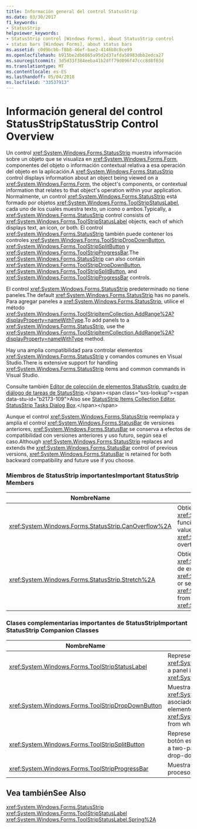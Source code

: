```yaml
---
title: Información general del control StatusStrip
ms.date: 03/30/2017
f1_keywords:
- StatusStrip
helpviewer_keywords:
- StatusStrip control [Windows Forms], about StatusStrip control
- status bars [Windows Forms], about status bars
ms.assetid: c0d9bcbb-f8b8-46ef-bae2-4146b8c8ce99
ms.openlocfilehash: b915be2db6865a95d2d37afda58983dbb2edca27
ms.sourcegitcommit: 3d5d33f384eeba41b2dff79d096f47ccc8d8f03d
ms.translationtype: MT
ms.contentlocale: es-ES
ms.lasthandoff: 05/04/2018
ms.locfileid: "33537913"
---
```

# <a name="statusstrip-control-overview"></a><span data-ttu-id="b2173-102">Información general del control StatusStrip</span><span class="sxs-lookup"><span data-stu-id="b2173-102">StatusStrip Control Overview</span></span>
<span data-ttu-id="b2173-103">Un control <xref:System.Windows.Forms.StatusStrip> muestra información sobre un objeto que se visualiza en <xref:System.Windows.Forms.Form>, componentes del objeto o información contextual relativa a esa operación del objeto en la aplicación.</span><span class="sxs-lookup"><span data-stu-id="b2173-103">A <xref:System.Windows.Forms.StatusStrip> control displays information about an object being viewed on a <xref:System.Windows.Forms.Form>, the object's components, or contextual information that relates to that object's operation within your application.</span></span> <span data-ttu-id="b2173-104">Normalmente, un control <xref:System.Windows.Forms.StatusStrip> está formado por objetos <xref:System.Windows.Forms.ToolStripStatusLabel>, cada uno de los cuales muestra texto, un icono o ambos.</span><span class="sxs-lookup"><span data-stu-id="b2173-104">Typically, a <xref:System.Windows.Forms.StatusStrip> control consists of <xref:System.Windows.Forms.ToolStripStatusLabel> objects, each of which displays text, an icon, or both.</span></span> <span data-ttu-id="b2173-105">El control <xref:System.Windows.Forms.StatusStrip> también puede contener los controles <xref:System.Windows.Forms.ToolStripDropDownButton>, <xref:System.Windows.Forms.ToolStripSplitButton> y <xref:System.Windows.Forms.ToolStripProgressBar>.</span><span class="sxs-lookup"><span data-stu-id="b2173-105">The <xref:System.Windows.Forms.StatusStrip> can also contain <xref:System.Windows.Forms.ToolStripDropDownButton>, <xref:System.Windows.Forms.ToolStripSplitButton>, and <xref:System.Windows.Forms.ToolStripProgressBar> controls.</span></span>  
  
 <span data-ttu-id="b2173-106">El control <xref:System.Windows.Forms.StatusStrip> predeterminado no tiene paneles.</span><span class="sxs-lookup"><span data-stu-id="b2173-106">The default <xref:System.Windows.Forms.StatusStrip> has no panels.</span></span> <span data-ttu-id="b2173-107">Para agregar paneles a <xref:System.Windows.Forms.StatusStrip>, utilice el método <xref:System.Windows.Forms.ToolStripItemCollection.AddRange%2A?displayProperty=nameWithType>.</span><span class="sxs-lookup"><span data-stu-id="b2173-107">To add panels to a <xref:System.Windows.Forms.StatusStrip>, use the <xref:System.Windows.Forms.ToolStripItemCollection.AddRange%2A?displayProperty=nameWithType> method.</span></span>  
  
 <span data-ttu-id="b2173-108">Hay una amplia compatibilidad para controlar elementos <xref:System.Windows.Forms.StatusStrip> y comandos comunes en Visual Studio.</span><span class="sxs-lookup"><span data-stu-id="b2173-108">There is extensive support for handling <xref:System.Windows.Forms.StatusStrip> items and common commands in Visual Studio.</span></span>  
  
 <span data-ttu-id="b2173-109">Consulte también [Editor de colección de elementos StatusStrip](http://msdn.microsoft.com/library/ms233631\(v=vs.110\)), [cuadro de diálogo de tareas de StatusStrip](http://msdn.microsoft.com/library/ms233642\(v=vs.110\)).</span><span class="sxs-lookup"><span data-stu-id="b2173-109">Also see [StatusStrip Items Collection Editor](http://msdn.microsoft.com/library/ms233631\(v=vs.110\)), [StatusStrip Tasks Dialog Box](http://msdn.microsoft.com/library/ms233642\(v=vs.110\)).</span></span>  
  
 <span data-ttu-id="b2173-110">Aunque el control <xref:System.Windows.Forms.StatusStrip> reemplaza y amplía el control <xref:System.Windows.Forms.StatusBar> de versiones anteriores, <xref:System.Windows.Forms.StatusBar> se conserva a efectos de compatibilidad con versiones anteriores y uso futuro, según sea el caso.</span><span class="sxs-lookup"><span data-stu-id="b2173-110">Although <xref:System.Windows.Forms.StatusStrip> replaces and extends the <xref:System.Windows.Forms.StatusBar> control of previous versions, <xref:System.Windows.Forms.StatusBar> is retained for both backward compatibility and future use if you choose.</span></span>  
  
### <a name="important-statusstrip-members"></a><span data-ttu-id="b2173-111">Miembros de StatusStrip importantes</span><span class="sxs-lookup"><span data-stu-id="b2173-111">Important StatusStrip Members</span></span>  
  
|<span data-ttu-id="b2173-112">Nombre</span><span class="sxs-lookup"><span data-stu-id="b2173-112">Name</span></span>|<span data-ttu-id="b2173-113">Descripción</span><span class="sxs-lookup"><span data-stu-id="b2173-113">Description</span></span>|  
|----------|-----------------|  
|<xref:System.Windows.Forms.StatusStrip.CanOverflow%2A>|<span data-ttu-id="b2173-114">Obtiene o establece un valor que indica si <xref:System.Windows.Forms.StatusStrip> admite la funcionalidad del desbordamiento.</span><span class="sxs-lookup"><span data-stu-id="b2173-114">Gets or sets a value indicating whether the <xref:System.Windows.Forms.StatusStrip> supports overflow functionality.</span></span>|  
|<xref:System.Windows.Forms.StatusStrip.Stretch%2A>|<span data-ttu-id="b2173-115">Obtiene o establece un valor que indica si <xref:System.Windows.Forms.StatusStrip> se expande de extremo a extremo en <xref:System.Windows.Forms.ToolStripContainer>.</span><span class="sxs-lookup"><span data-stu-id="b2173-115">Gets or sets a value indicating whether the <xref:System.Windows.Forms.StatusStrip> stretches from end to end in its <xref:System.Windows.Forms.ToolStripContainer>.</span></span>|  
  
### <a name="important-statusstrip-companion-classes"></a><span data-ttu-id="b2173-116">Clases complementarias importantes de StatusStrip</span><span class="sxs-lookup"><span data-stu-id="b2173-116">Important StatusStrip Companion Classes</span></span>  
  
|<span data-ttu-id="b2173-117">Nombre</span><span class="sxs-lookup"><span data-stu-id="b2173-117">Name</span></span>|<span data-ttu-id="b2173-118">Descripción</span><span class="sxs-lookup"><span data-stu-id="b2173-118">Description</span></span>|  
|----------|-----------------|  
|<xref:System.Windows.Forms.ToolStripStatusLabel>|<span data-ttu-id="b2173-119">Representa un panel de un control <xref:System.Windows.Forms.StatusStrip>.</span><span class="sxs-lookup"><span data-stu-id="b2173-119">Represents a panel in a <xref:System.Windows.Forms.StatusStrip> control.</span></span>|  
|<xref:System.Windows.Forms.ToolStripDropDownButton>|<span data-ttu-id="b2173-120">Muestra un <xref:System.Windows.Forms.ToolStripDropDown> asociado en el que el usuario puede seleccionar un elemento único.</span><span class="sxs-lookup"><span data-stu-id="b2173-120">Displays an associated <xref:System.Windows.Forms.ToolStripDropDown> from which the user can select a single item.</span></span>|  
|<xref:System.Windows.Forms.ToolStripSplitButton>|<span data-ttu-id="b2173-121">Representa un control de dos elementos que son un botón estándar y un menú desplegable.</span><span class="sxs-lookup"><span data-stu-id="b2173-121">Represents a two-part control that is a standard button and a drop-down menu.</span></span>|  
|<xref:System.Windows.Forms.ToolStripProgressBar>|<span data-ttu-id="b2173-122">Muestra el estado de finalización de un proceso.</span><span class="sxs-lookup"><span data-stu-id="b2173-122">Displays the completion state of a process.</span></span>|  
  
## <a name="see-also"></a><span data-ttu-id="b2173-123">Vea también</span><span class="sxs-lookup"><span data-stu-id="b2173-123">See Also</span></span>  
 <xref:System.Windows.Forms.StatusStrip>  
 <xref:System.Windows.Forms.ToolStripStatusLabel>  
 <xref:System.Windows.Forms.ToolStripStatusLabel.Spring%2A>
